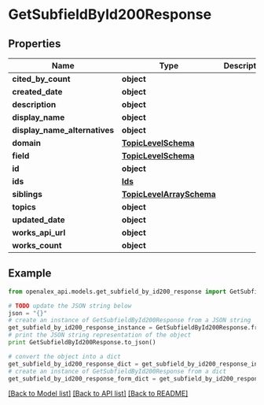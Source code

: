 # GetSubfieldById200Response


## Properties

Name | Type | Description | Notes
------------ | ------------- | ------------- | -------------
**cited_by_count** | **object** |  | 
**created_date** | **object** |  | 
**description** | **object** |  | 
**display_name** | **object** |  | 
**display_name_alternatives** | **object** |  | 
**domain** | [**TopicLevelSchema**](TopicLevelSchema.md) |  | 
**field** | [**TopicLevelSchema**](TopicLevelSchema.md) |  | 
**id** | **object** |  | 
**ids** | [**Ids**](Ids.md) |  | 
**siblings** | [**TopicLevelArraySchema**](TopicLevelArraySchema.md) |  | 
**topics** | **object** |  | 
**updated_date** | **object** |  | 
**works_api_url** | **object** |  | 
**works_count** | **object** |  | 

## Example

```python
from openalex_api.models.get_subfield_by_id200_response import GetSubfieldById200Response

# TODO update the JSON string below
json = "{}"
# create an instance of GetSubfieldById200Response from a JSON string
get_subfield_by_id200_response_instance = GetSubfieldById200Response.from_json(json)
# print the JSON string representation of the object
print GetSubfieldById200Response.to_json()

# convert the object into a dict
get_subfield_by_id200_response_dict = get_subfield_by_id200_response_instance.to_dict()
# create an instance of GetSubfieldById200Response from a dict
get_subfield_by_id200_response_form_dict = get_subfield_by_id200_response.from_dict(get_subfield_by_id200_response_dict)
```
[[Back to Model list]](../README.md#documentation-for-models) [[Back to API list]](../README.md#documentation-for-api-endpoints) [[Back to README]](../README.md)


